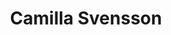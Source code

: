 ---
# Identity
key: "svensson"
first_name: "Camilla"
last_name: "Svensson"
title: "Camilla Svensson"

# Role & grouping
role: alumni
role_title: "M.S. Student"
grad_year: 2024

# Contact & profiles
email: ""
website: ""
scholar: ""
orcid: ""
twitter: ""
github: ""
linkedin: ""

# Affiliation
organization: "Linköping University"
department: ""
division: ""
address: ""

# Meta
interest: ""
tags: []

# Media
image: "/assets/images/portraits-team/svensson.jpg"
image_alt: "Photo of Camilla Svensson"
---